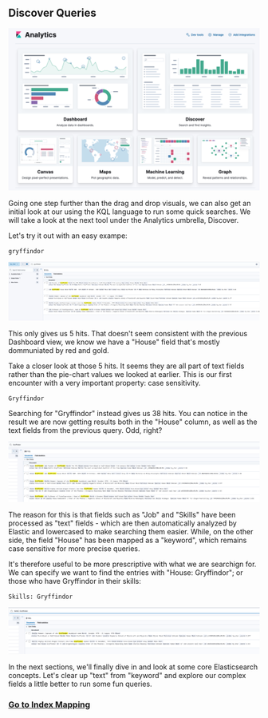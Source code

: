 
## Discover Queries

![](img/analytics.png)

Going one step further than the drag and drop visuals, we can also get an initial look at our using the KQL language to run some quick searches. We will take a look at the next tool under the Analytics umbrella, Discover.

Let's try it out with an easy exampe: 

```
gryffindor
```
![](img/5%20hits.png)

This only gives us 5 hits. That doesn't seem consistent with the previous Dashboard view, we know we have a "House" field that's mostly dommuniated by red and gold. 

Take a closer look at those 5 hits. It seems they are all part of text fields rather than the pie-chart values we looked at earlier. This is our first encounter with a very important property: case sensitivity. 

```
Gryffindor
```

Searching for "Gryffindor" instead gives us 38 hits. You can notice in the result we are now getting results both in the "House" column, as well as the text fields from the previous query. Odd, right?

![](img/38%20hits.png)

The reason for this is that fields such as "Job" and "Skills" have been processed as "text" fields - which are then automatically analyzed by Elastic and lowercased to make searching them easier. While, on the other side, the field "House" has been mapped as a "keyword", which remains case sensitive for more precise queries. 

It's therefore useful to be more prescriptive with what we are searchign for. 
We can specify we want to find the entries with "House: Gryffindor"; or those who have Gryffindor in their skills:

```
Skills: Gryffindor
```
![](img/skills.png)

In the next sections, we'll finally dive in and look at some core Elasticsearch concepts. Let's clear up "text" from "keyword" and explore our complex fields a little better to run some fun queries.

### [Go to Index Mapping](/3.%20Index%20Mapping)
